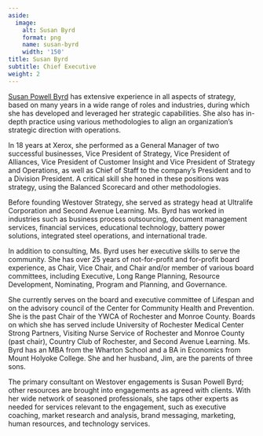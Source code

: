 ```yaml
---
aside:
  image:
    alt: Susan Byrd
    format: png
    name: susan-byrd
    width: '150'
title: Susan Byrd
subtitle: Chief Executive
weight: 2
---
```

[Susan Powell Byrd](https://www.linkedin.com/in/susan-powell-byrd-b071ba5/) has extensive experience in all aspects of strategy, based on many years in a wide range of roles and industries, during which she has developed and leveraged her strategic capabilities. She also has in-depth practice using various methodologies to align an organization’s strategic direction with operations.

In 18 years at Xerox, she performed as a General Manager of two successful businesses, Vice President of Strategy, Vice President of Alliances, Vice President of Customer Insight and Vice President of Strategy and Operations, as well as Chief of Staff to the company’s President and to a Division President. A critical skill she honed in these positions was strategy, using the Balanced Scorecard and other methodologies.

Before founding Westover Strategy, she served as strategy head at Ultralife Corporation and Second Avenue Learning. Ms. Byrd has worked in industries such as business process outsourcing, document management services, financial services, educational technology, battery power solutions, integrated steel operations, and international trade.

In addition to consulting, Ms. Byrd uses her executive skills to serve the community. She has over 25 years of not-for-profit and for-profit board experience, as Chair, Vice Chair, and Chair and/or member of various board committees, including Executive, Long Range Planning, Resource Development, Nominating, Program and Planning, and Governance.

She currently serves on the board and executive committee of Lifespan and on the advisory council of the Center for Community Health and Prevention. She is the past Chair of the YWCA of Rochester and Monroe County. Boards on which she has served include University of Rochester Medical Center Strong Partners, Visiting Nurse Service of Rochester and Monroe County (past chair), Country Club of Rochester, and Second Avenue Learning. Ms. Byrd has an MBA from the Wharton School and a BA in Economics from Mount Holyoke College. She and her husband, Jim, are the parents of three sons.

The primary consultant on Westover engagements is Susan Powell Byrd; other resources are brought into engagements as agreed with clients. With her wide network of seasoned professionals, she taps other experts as needed for services relevant to the engagement, such as executive coaching, market research and analysis, brand messaging, marketing, human resources, and technology services.
